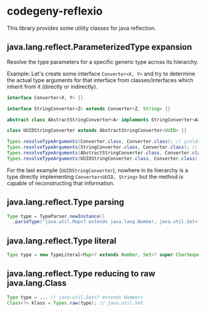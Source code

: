 # codegeny-reflexio
This library provides some utility classes for java reflection.

## java.lang.reflect.ParameterizedType expansion

Resolve the type parameters for a specific generic type across its hierarchy.

Example: Let's create some interface `Converter<X, Y>` and try to determine the actual type arguments for that
interface from classes/interfaces which inherit from it (directly or indirectly).

```java
interface Converter<X, Y> {}

interface StringConverter<Z> extends Converter<Z, String> {}

abstract class AbstractStringConverter<A> implements StringConverter<A> {}

class UUIDStringConverter extends AbstractStringConverter<UUID> {}

Types.resolveTypeArguments(Converter.class, Converter.class); // yields [TypeVariable("X"), TypeVariable("Y")]
Types.resolveTypeArguments(StringConverter.class, Converter.class); // yields [TypeVariable("Z"), String.class]
Types.resolveTypeArguments(AbstractStringConverter.class, Converter.class); // yields [TypeVariable("A"), String.class]
Types.resolveTypeArguments(UUIDStringConverter.class, Converter.class); // yields [UUID.class, String.class]
```

For the last example (`UUIDStringConverter`), nowhere in its hierarchy is a type directly implementing
`Converter<UUID, String>` but the method is capable of reconstructing that information.
    
## java.lang.reflect.Type parsing

```java
Type type = TypeParser.newInstance()
  .parseType("java.util.Map<? extends java.lang.Number, java.util.Set<? super java.lang.CharSequence>>[]");
```

## java.lang.reflect.Type literal

```java
Type type = new TypeLiteral<Map<? extends Number, Set<? super CharSequence>>[]>() {}.getType();
```

## java.lang.reflect.Type reducing to raw java.lang.Class

```java
Type type = ... // java.util.Set<? extends Number>
Class<?> klass = Types.raw(type); // java.util.Set
```

